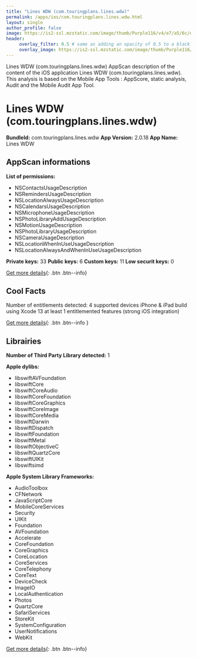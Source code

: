 ```yaml
---
title: "Lines WDW (com.touringplans.lines.wdw)"
permalink: /apps/ios/com.touringplans.lines.wdw.html
layout: single
author_profile: false
image: https://is2-ssl.mzstatic.com/image/thumb/Purple116/v4/e7/a5/6c/e7a56c9a-80f8-dd58-65be-46af5ca3f4de/AppIcon-0-0-1x_U007emarketing-0-0-0-7-0-0-sRGB-0-0-0-GLES2_U002c0-512MB-85-220-0-0.png/512x512bb.jpg
header: 
     overlay_filter: 0.5 # same as adding an opacity of 0.5 to a black background
     overlay_image: https://is2-ssl.mzstatic.com/image/thumb/Purple116/v4/e7/a5/6c/e7a56c9a-80f8-dd58-65be-46af5ca3f4de/AppIcon-0-0-1x_U007emarketing-0-0-0-7-0-0-sRGB-0-0-0-GLES2_U002c0-512MB-85-220-0-0.png/512x512bb.jpg
---
```

Lines WDW (com.touringplans.lines.wdw) AppScan description of the content of the iOS application Lines WDW (com.touringplans.lines.wdw). This analysis is based on the Mobile App Tools : AppScore, static analysis, Audit and the Mobile Audit App Tool.

# Lines WDW (com.touringplans.lines.wdw)

**BundleId:** com.touringplans.lines.wdw
**App Version:** 2.0.18
**App Name:** Lines WDW


## AppScan informations 

**List of permissions:** 
- NSContactsUsageDescription
- NSRemindersUsageDescription
- NSLocationAlwaysUsageDescription
- NSCalendarsUsageDescription
- NSMicrophoneUsageDescription
- NSPhotoLibraryAddUsageDescription
- NSMotionUsageDescription
- NSPhotoLibraryUsageDescription
- NSCameraUsageDescription
- NSLocationWhenInUseUsageDescription
- NSLocationAlwaysAndWhenInUseUsageDescription
  
  
**Private keys:** 33
**Public keys:** 6
**Custom keys:** 11
**Low securit keys:** 0
  
[Get more details](/pricing.html){: .btn .btn--info}

## Cool Facts

Number of entitlements detected: 4
supported devices iPhone & iPad
build using Xcode 13
at least 1 entitlemented features (strong iOS integration)
  
[Get more details](/pricing.html){: .btn .btn--info }

## Librairies 
**Number of Third Party Library detected:** 1


**Apple dylibs:**
- libswiftAVFoundation
- libswiftCore
- libswiftCoreAudio
- libswiftCoreFoundation
- libswiftCoreGraphics
- libswiftCoreImage
- libswiftCoreMedia
- libswiftDarwin
- libswiftDispatch
- libswiftFoundation
- libswiftMetal
- libswiftObjectiveC
- libswiftQuartzCore
- libswiftUIKit
- libswiftsimd


**Apple System Library Frameworks:**
- AudioToolbox
- CFNetwork
- JavaScriptCore
- MobileCoreServices
- Security
- UIKit
- Foundation
- AVFoundation
- Accelerate
- CoreFoundation
- CoreGraphics
- CoreLocation
- CoreServices
- CoreTelephony
- CoreText
- DeviceCheck
- ImageIO
- LocalAuthentication
- Photos
- QuartzCore
- SafariServices
- StoreKit
- SystemConfiguration
- UserNotifications
- WebKit


  
[Get more details](/pricing.html){: .btn .btn--info}

